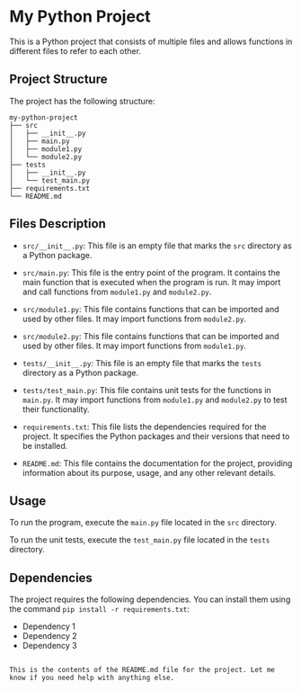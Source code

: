 # My Python Project

This is a Python project that consists of multiple files and allows functions in different files to refer to each other.

## Project Structure

The project has the following structure:

```
my-python-project
├── src
│   ├── __init__.py
│   ├── main.py
│   ├── module1.py
│   └── module2.py
├── tests
│   ├── __init__.py
│   └── test_main.py
├── requirements.txt
└── README.md
```

## Files Description

- `src/__init__.py`: This file is an empty file that marks the `src` directory as a Python package.

- `src/main.py`: This file is the entry point of the program. It contains the main function that is executed when the program is run. It may import and call functions from `module1.py` and `module2.py`.

- `src/module1.py`: This file contains functions that can be imported and used by other files. It may import functions from `module2.py`.

- `src/module2.py`: This file contains functions that can be imported and used by other files. It may import functions from `module1.py`.

- `tests/__init__.py`: This file is an empty file that marks the `tests` directory as a Python package.

- `tests/test_main.py`: This file contains unit tests for the functions in `main.py`. It may import functions from `module1.py` and `module2.py` to test their functionality.

- `requirements.txt`: This file lists the dependencies required for the project. It specifies the Python packages and their versions that need to be installed.

- `README.md`: This file contains the documentation for the project, providing information about its purpose, usage, and any other relevant details.

## Usage

To run the program, execute the `main.py` file located in the `src` directory.

To run the unit tests, execute the `test_main.py` file located in the `tests` directory.

## Dependencies

The project requires the following dependencies. You can install them using the command `pip install -r requirements.txt`:

- Dependency 1
- Dependency 2
- Dependency 3

```

This is the contents of the README.md file for the project. Let me know if you need help with anything else.